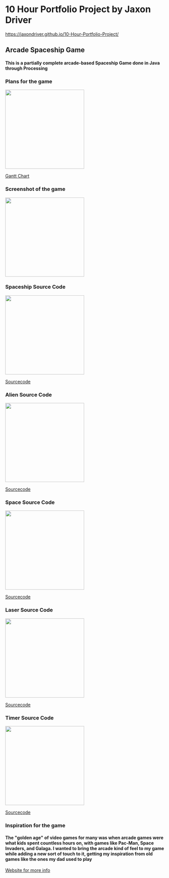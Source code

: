 # 10 Hour Portfolio Project by Jaxon Driver

https://jaxondriver.github.io/10-Hour-Portfolio-Project/

## Arcade Spaceship Game
#### This is a partially complete arcade-based Spaceship Game done in Java through Processing

### Plans for the game
<img src = "https://JaxonDriver.github.io/10-Hour-Portfolio-Project/Screen%20Shot%202018-05-22%20at%208.00.18%20AM.png" width = "250"/>

[Gantt Chart](https://docs.google.com/spreadsheets/d/1_eNRtANgd8t-5V3wKP01ZXeYzvJJ2xftwQHt0EcHe0M/edit#gid=0)

### Screenshot of the game
<img src = "https://JaxonDriver.github.io/10-Hour-Portfolio-Project/Screen%20Shot%202018-05-16%20at%207.53.51%20AM.png" width = "250"/>

### Spaceship Source Code
<img src = "https://JaxonDriver.github.io/10-Hour-Portfolio-Project/Screen%20Shot%202018-05-22%20at%207.29.58%20AM.png" width = "250"/>

[Sourcecode](https://github.com/JaxonDriver/10-Hour-Portfolio-Project/blob/master/Spaceship%20Source%20Code)

### Alien Source Code
<img src = "https://JaxonDriver.github.io/10-Hour-Portfolio-Project/Screen%20Shot%202018-05-22%20at%207.37.28%20AM.png" width = "250"/>

[Sourcecode](https://github.com/JaxonDriver/10-Hour-Portfolio-Project/blob/master/Alien%20Source%20Code)

### Space Source Code
<img src = "https://JaxonDriver.github.io/10-Hour-Portfolio-Project/Screen%20Shot%202018-05-22%20at%207.41.18%20AM.png" width = "250"/>

[Sourcecode](https://github.com/JaxonDriver/10-Hour-Portfolio-Project/blob/master/Space%20Source%20Code)

### Laser Source Code
<img src = "https://JaxonDriver.github.io/10-Hour-Portfolio-Project/Screen%20Shot%202018-05-22%20at%207.38.56%20AM.png" width = "250"/>

[Sourcecode](https://github.com/JaxonDriver/10-Hour-Portfolio-Project/blob/master/Laser%20Source%20Code)

### Timer Source Code
<img src = "https://JaxonDriver.github.io/10-Hour-Portfolio-Project/Screen%20Shot%202018-05-22%20at%207.42.36%20AM.png" width = "250"/>

[Sourcecode](https://github.com/JaxonDriver/10-Hour-Portfolio-Project/blob/master/Timer%20Source%20Code)

### Inspiration for the game
#### The "golden age" of video games for many was when arcade games were what kids spent countless hours on, with games like Pac-Man, Space Invaders, and Galaga. I wanted to bring the arcade kind of feel to my game while adding a new sort of touch to it, getting my inspiration from old games like the ones my dad used to play

[Website for more info](https://github.com/JaxonDriver/10-Hour-Portfolio-Project/blob/master/Timer%20Source%20Code)

